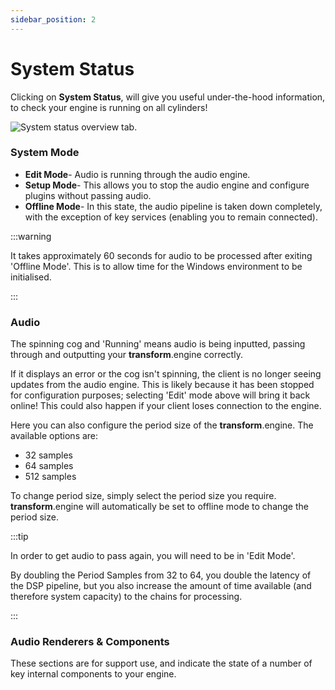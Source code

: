 ```yaml
---
sidebar_position: 2
---
```


# System Status

Clicking on **System Status**, will give you useful under-the-hood information, to check your engine is running on all cylinders!

![System status overview tab.](@site/static/img/transformclient/system-status.png)

### System Mode

- **Edit Mode**- Audio is running through the audio engine.
- **Setup Mode**- This allows you to stop the audio engine and configure plugins without passing audio.
- **Offline Mode**- In this state, the audio pipeline is taken down completely, with the exception of key services (enabling you to remain connected).

:::warning

It takes approximately 60 seconds for audio to be processed after exiting 'Offline Mode'. This is to allow time for the Windows environment to be initialised.

:::

### Audio

The spinning cog and 'Running' means audio is being inputted, passing through and outputting your **transform**.engine correctly.

If it displays an error or the cog isn't spinning, the client is no longer seeing updates from the
audio engine. This is likely because it has been stopped for configuration purposes; selecting
'Edit' mode above will bring it back online! This could also happen if your client loses connection
to the engine.

Here you can also configure the period size of the **transform**.engine. The available options are:

- 32 samples
- 64 samples
- 512 samples

To change period size, simply select the period size you require.
**transform**.engine will automatically be set to offline mode to change the period size.

:::tip

In order to get audio to pass again, you will need to be in 'Edit Mode'.

By doubling the Period Samples from 32 to 64, you double the latency of the DSP pipeline, but you also increase the amount of time available (and therefore system capacity) to the chains for processing.

:::

### Audio Renderers & Components

These sections are for support use, and indicate the state of a number of key internal components to
your engine.

